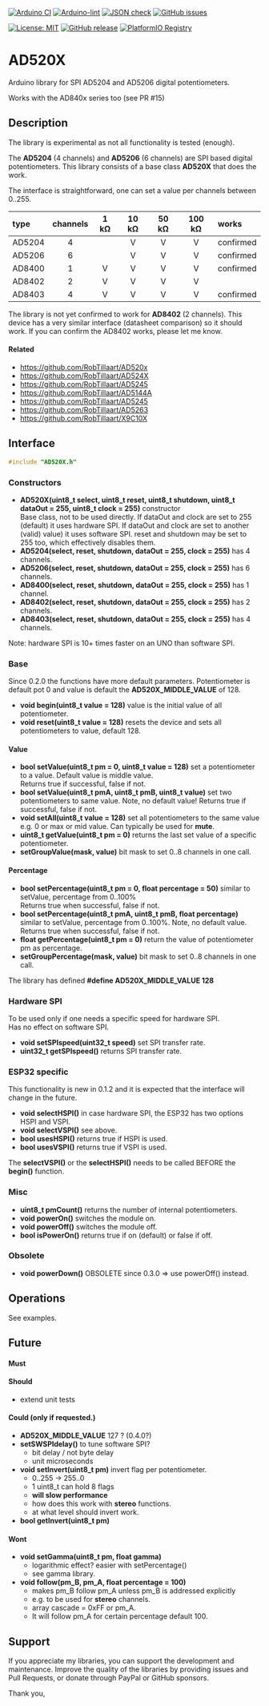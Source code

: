 
[![Arduino CI](https://github.com/RobTillaart/XXXXXXXX/workflows/Arduino%20CI/badge.svg)](https://github.com/marketplace/actions/arduino_ci)
[![Arduino-lint](https://github.com/RobTillaart/XXXXXXXX/actions/workflows/arduino-lint.yml/badge.svg)](https://github.com/RobTillaart/XXXXXXXX/actions/workflows/arduino-lint.yml)
[![JSON check](https://github.com/RobTillaart/XXXXXXXX/actions/workflows/jsoncheck.yml/badge.svg)](https://github.com/RobTillaart/XXXXXXXX/actions/workflows/jsoncheck.yml)
[![GitHub issues](https://img.shields.io/github/issues/RobTillaart/XXXXXXXX.svg)](https://github.com/RobTillaart/XXXXXXXX/issues)

[![License: MIT](https://img.shields.io/badge/license-MIT-green.svg)](https://github.com/RobTillaart/XXXXXXXX/blob/master/LICENSE)
[![GitHub release](https://img.shields.io/github/release/RobTillaart/XXXXXXXX.svg?maxAge=3600)](https://github.com/RobTillaart/XXXXXXXX/releases)
[![PlatformIO Registry](https://badges.registry.platformio.org/packages/robtillaart/library/XXXXXXXX.svg)](https://registry.platformio.org/libraries/robtillaart/XXXXXXXX)


# AD520X

Arduino library for SPI AD5204 and AD5206 digital potentiometers.

Works with the AD840x series too (see PR #15)


## Description

The library is experimental as not all functionality is tested (enough).

The **AD5204** (4 channels) and **AD5206** (6 channels) are SPI based digital potentiometers.
This library consists of a base class **AD520X** that does the work.

The interface is straightforward, one can set a value per channels between 0..255.

|  type    |  channels  |  1 kΩ | 10 kΩ | 50 kΩ | 100 kΩ |  works    |
|:---------|:----------:|:-----:|:-----:|:-----:|:------:|:----------|
|  AD5204  |    4       |       |   V   |   V   |   V    | confirmed |
|  AD5206  |    6       |       |   V   |   V   |   V    | confirmed |
|  AD8400  |    1       |   V   |   V   |   V   |   V    | confirmed |
|  AD8402  |    2       |   V   |   V   |   V   |   V    |
|  AD8403  |    4       |   V   |   V   |   V   |   V    | confirmed |  see PR #15

The library is not yet confirmed to work for **AD8402** (2 channels).
This device has  a very similar interface (datasheet comparison) so it should work. If you can confirm the AD8402 works, please let me know.


#### Related

- https://github.com/RobTillaart/AD520x
- https://github.com/RobTillaart/AD524X
- https://github.com/RobTillaart/AD5245
- https://github.com/RobTillaart/AD5144A
- https://github.com/RobTillaart/AD5245
- https://github.com/RobTillaart/AD5263
- https://github.com/RobTillaart/X9C10X


## Interface

```cpp
#include "AD520X.h"
```

### Constructors

- **AD520X(uint8_t select, uint8_t reset, uint8_t shutdown, uint8_t dataOut = 255, uint8_t clock = 255)** constructor  
Base class, not to be used directly.
If dataOut and clock are set to 255 (default) it uses hardware SPI. 
If dataOut and clock are set to another (valid) value) it uses software SPI.
reset and shutdown may be set to 255 too, which effectively disables them.  
- **AD5204(select, reset, shutdown, dataOut = 255, clock = 255)** has 4 channels.
- **AD5206(select, reset, shutdown, dataOut = 255, clock = 255)** has 6 channels.
- **AD8400(select, reset, shutdown, dataOut = 255, clock = 255)** has 1 channel.
- **AD8402(select, reset, shutdown, dataOut = 255, clock = 255)** has 2 channels.
- **AD8403(select, reset, shutdown, dataOut = 255, clock = 255)** has 4 channels.

Note: hardware SPI is 10+ times faster on an UNO than software SPI. 


### Base

Since 0.2.0 the functions have more default parameters. Potentiometer is default pot 0 
and value is default the **AD520X_MIDDLE_VALUE** of 128.

- **void begin(uint8_t value = 128)** value is the initial value of all potentiometer.
- **void reset(uint8_t value = 128)** resets the device and sets all potentiometers to value, default 128.

#### Value

- **bool setValue(uint8_t pm = 0, uint8_t value = 128)** set a potentiometer to a value. 
Default value is middle value.  
Returns true if successful, false if not.
- **bool setValue(uint8_t pmA, uint8_t pmB, uint8_t value)** set two potentiometers to same value.
Note, no default value!
Returns true if successful, false if not.
- **void setAll(uint8_t value = 128)** set all potentiometers to the same value e.g. 0 or max or mid value.
Can typically be used for **mute**.
- **uint8_t getValue(uint8_t pm = 0)** returns the last set value of a specific potentiometer.
- **setGroupValue(mask, value)** bit mask to set 0..8 channels in one call.


#### Percentage

- **bool setPercentage(uint8_t pm = 0, float percentage = 50)** similar to setValue, percentage from 0..100%  
Returns true when successful, false if not.
- **bool setPercentage(uint8_t pmA, uint8_t pmB, float percentage)** similar to setValue, percentage from 0..100%.
Note, no default value.
Returns true when successful, false if not.
- **float getPercentage(uint8_t pm = 0)** return the value of potentiometer pm as percentage.
- **setGroupPercentage(mask, value)** bit mask to set 0..8 channels in one call.

The library has defined **#define AD520X_MIDDLE_VALUE  128**


### Hardware SPI

To be used only if one needs a specific speed for hardware SPI.  
Has no effect on software SPI.

- **void setSPIspeed(uint32_t speed)** set SPI transfer rate.
- **uint32_t getSPIspeed()** returns SPI transfer rate.


### ESP32 specific

This functionality is new in 0.1.2 and it is expected that the interface will change
in the future. 

- **void selectHSPI()** in case hardware SPI, the ESP32 has two options HSPI and VSPI.
- **void selectVSPI()** see above.
- **bool usesHSPI()** returns true if HSPI is used.
- **bool usesVSPI()** returns true if VSPI is used.

The **selectVSPI()** or the **selectHSPI()** needs to be called BEFORE the **begin()** function.


### Misc

- **uint8_t pmCount()** returns the number of internal potentiometers.
- **void powerOn()** switches the module on.
- **void powerOff()** switches the module off.
- **bool isPowerOn()** returns true if on (default) or false if off.


### Obsolete

- **void powerDown()** OBSOLETE since 0.3.0 => use powerOff() instead.


## Operations

See examples.


## Future


#### Must


#### Should

- extend unit tests


#### Could (only if requested.)

- **AD520X_MIDDLE_VALUE** 127 ?   (0.4.0?)
- **setSWSPIdelay()** to tune software SPI?
  - bit delay / not byte delay
  - unit microseconds
- **void setInvert(uint8_t pm)** invert flag per potentiometer.
   - 0..255 -> 255..0
   - 1 uint8_t can hold 8 flags
   - **will slow performance**
   - how does this work with **stereo** functions.
   - at what level should invert work.
- **bool getInvert(uint8_t pm)**


#### Wont

- **void setGamma(uint8_t pm, float gamma)**
  - logarithmic effect? easier with setPercentage()
  - see gamma library.
- **void follow(pm_B, pm_A, float percentage = 100)**
  - makes pm_B follow pm_A unless pm_B is addressed explicitly
  - e.g. to be used for **stereo** channels.
  - array cascade = 0xFF or pm_A.
  - It will follow pm_A for certain percentage default 100.


## Support

If you appreciate my libraries, you can support the development and maintenance.
Improve the quality of the libraries by providing issues and Pull Requests, or
donate through PayPal or GitHub sponsors.

Thank you,

